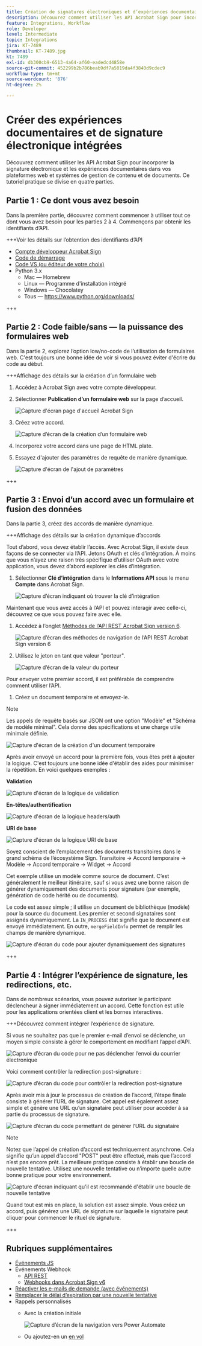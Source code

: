 ```yaml
---
title: Création de signatures électroniques et d’expériences documentaires incorporées
description: Découvrez comment utiliser les API Acrobat Sign pour incorporer la signature électronique et les expériences documentaires dans vos plateformes web et systèmes de gestion de contenu et de documents
feature: Integrations, Workflow
role: Developer
level: Intermediate
topic: Integrations
jira: KT-7489
thumbnail: KT-7489.jpg
kt: 7489
exl-id: db300cb9-6513-4a64-af60-eadedcd4858e
source-git-commit: 452299b2b786beab9df7a5019da4f3840d9cdec9
workflow-type: tm+mt
source-wordcount: '876'
ht-degree: 2%

---
```


# Créer des expériences documentaires et de signature électronique intégrées

Découvrez comment utiliser les API Acrobat Sign pour incorporer la signature électronique et les expériences documentaires dans vos plateformes web et systèmes de gestion de contenu et de documents. Ce tutoriel pratique se divise en quatre parties.

## Partie 1 : Ce dont vous avez besoin

Dans la première partie, découvrez comment commencer à utiliser tout ce dont vous avez besoin pour les parties 2 à 4. Commençons par obtenir les identifiants d’API.

+++Voir les détails sur l’obtention des identifiants d’API

* [Compte développeur Acrobat Sign](https://acrobat.adobe.com/fr/fr/sign/developer-form.html)
* [Code de démarrage](https://github.com/benvanderberg/adobe-sign-api-tutorial)
* [Code VS (ou éditeur de votre choix)](https://code.visualstudio.com)
* Python 3.x
   * Mac — Homebrew
   * Linux — Programme d&#39;installation intégré
   * Windows — Chocolatey
   * Tous — https://www.python.org/downloads/

+++

## Partie 2 : Code faible/sans — la puissance des formulaires web

Dans la partie 2, explorez l’option low/no-code de l’utilisation de formulaires web. C&#39;est toujours une bonne idée de voir si vous pouvez éviter d&#39;écrire du code au début.

+++Affichage des détails sur la création d’un formulaire web

1. Accédez à Acrobat Sign avec votre compte développeur.

1. Sélectionner **Publication d’un formulaire web** sur la page d’accueil.

   ![Capture d&#39;écran page d&#39;accueil Acrobat Sign](assets/embeddedesignature/embed_1.png)

1. Créez votre accord.

   ![Capture d’écran de la création d’un formulaire web](assets/embeddedesignature/embed_2.png)

1. Incorporez votre accord dans une page de HTML plate.

1. Essayez d&#39;ajouter des paramètres de requête de manière dynamique.

   ![Capture d&#39;écran de l&#39;ajout de paramètres](assets/embeddedesignature/embed_3.png)

+++

## Partie 3 : Envoi d’un accord avec un formulaire et fusion des données

Dans la partie 3, créez des accords de manière dynamique.

+++Affichage des détails sur la création dynamique d’accords

Tout d’abord, vous devez établir l’accès. Avec Acrobat Sign, il existe deux façons de se connecter via l’API. Jetons OAuth et clés d’intégration. À moins que vous n’ayez une raison très spécifique d’utiliser OAuth avec votre application, vous devez d’abord explorer les clés d’intégration.

1. Sélectionner **Clé d’intégration** dans le **Informations API** sous le menu **Compte** dans Acrobat Sign.

   ![Capture d’écran indiquant où trouver la clé d’intégration](assets/embeddedesignature/embed_4.png)

Maintenant que vous avez accès à l’API et pouvez interagir avec celle-ci, découvrez ce que vous pouvez faire avec elle.

1. Accédez à l’onglet [Méthodes de l’API REST Acrobat Sign version 6](http://adobesign.com/public/docs/restapi/v6).

   ![Capture d’écran des méthodes de navigation de l’API REST Acrobat Sign version 6](assets/embeddedesignature/embed_5.png)

1. Utilisez le jeton en tant que valeur &quot;porteur&quot;.

   ![Capture d’écran de la valeur du porteur](assets/embeddedesignature/embed_6.png)

Pour envoyer votre premier accord, il est préférable de comprendre comment utiliser l’API.

1. Créez un document temporaire et envoyez-le.

>[!NOTE]
>
>Les appels de requête basés sur JSON ont une option &quot;Modèle&quot; et &quot;Schéma de modèle minimal&quot;. Cela donne des spécifications et une charge utile minimale définie.

![Capture d&#39;écran de la création d&#39;un document temporaire](assets/embeddedesignature/embed_7.png)

Après avoir envoyé un accord pour la première fois, vous êtes prêt à ajouter la logique. C&#39;est toujours une bonne idée d&#39;établir des aides pour minimiser la répétition. En voici quelques exemples :

**Validation**

![Capture d&#39;écran de la logique de validation](assets/embeddedesignature/embed_8.png)

**En-têtes/authentification**

![Capture d&#39;écran de la logique headers/auth](assets/embeddedesignature/embed_9.png)

**URI de base**

![Capture d&#39;écran de la logique URI de base](assets/embeddedesignature/embed_10.png)

Soyez conscient de l’emplacement des documents transitoires dans le grand schéma de l’écosystème Sign.
Transitoire -> Accord temporaire -> Modèle -> Accord temporaire -> Widget -> Accord

Cet exemple utilise un modèle comme source de document. C’est généralement le meilleur itinéraire, sauf si vous avez une bonne raison de générer dynamiquement des documents pour signature (par exemple, génération de code hérité ou de documents).

Le code est assez simple ; il utilise un document de bibliothèque (modèle) pour la source du document. Les premier et second signataires sont assignés dynamiquement. La `IN_PROCESS` état signifie que le document est envoyé immédiatement. En outre, `mergeFieldInfo` permet de remplir les champs de manière dynamique.

![Capture d&#39;écran du code pour ajouter dynamiquement des signatures](assets/embeddedesignature/embed_11.png)

+++

## Partie 4 : Intégrer l’expérience de signature, les redirections, etc.

Dans de nombreux scénarios, vous pouvez autoriser le participant déclencheur à signer immédiatement un accord. Cette fonction est utile pour les applications orientées client et les bornes interactives.

+++Découvrez comment intégrer l’expérience de signature.

Si vous ne souhaitez pas que le premier e-mail d’envoi se déclenche, un moyen simple consiste à gérer le comportement en modifiant l’appel d’API.

![Capture d’écran du code pour ne pas déclencher l’envoi du courrier électronique](assets/embeddedesignature/embed_12.png)

Voici comment contrôler la redirection post-signature :

![Capture d’écran du code pour contrôler la redirection post-signature](assets/embeddedesignature/embed_13.png)

Après avoir mis à jour le processus de création de l’accord, l’étape finale consiste à générer l’URL de signature. Cet appel est également assez simple et génère une URL qu’un signataire peut utiliser pour accéder à sa partie du processus de signature.

![Capture d’écran du code permettant de générer l’URL du signataire](assets/embeddedesignature/embed_14.png)

>[!NOTE]
>
>Notez que l’appel de création d’accord est techniquement asynchrone. Cela signifie qu’un appel d’accord &quot;POST&quot; peut être effectué, mais que l’accord n’est pas encore prêt. La meilleure pratique consiste à établir une boucle de nouvelle tentative. Utilisez une nouvelle tentative ou n’importe quelle autre bonne pratique pour votre environnement.

![Capture d&#39;écran indiquant qu&#39;il est recommandé d&#39;établir une boucle de nouvelle tentative](assets/embeddedesignature/embed_15.png)

Quand tout est mis en place, la solution est assez simple. Vous créez un accord, puis générez une URL de signature sur laquelle le signataire peut cliquer pour commencer le rituel de signature.

+++

## Rubriques supplémentaires

* [Événements JS](https://www.adobe.io/apis/documentcloud/sign/docs.html#!adobedocs/adobe-sign/master/events.md)
* Événements Webhook
   * [API REST](https://sign-acs.na1.echosign.com/public/docs/restapi/v6#!/webhooks/createWebhook)
   * [Webhooks dans Acrobat Sign v6](https://www.adobe.io/apis/documentcloud/sign/docs.html#!adobedocs/adobe-sign/master/webhooks.md)
* [Réactiver les e-mails de demande (avec événements)](https://sign-acs.na1.echosign.com/public/docs/restapi/v6#!/agreements/updateAgreement)
* [Remplacer le délai d’expiration par une nouvelle tentative](https://stackoverflow.com/questions/23267409/how-to-implement-retry-mechanism-into-python-requests-library)
* Rappels personnalisés
   * Avec la création initiale

     ![Capture d’écran de la navigation vers Power Automate](assets/embeddedesignature/embed_16.png)

   * Ou ajoutez-en un [en vol](https://sign-acs.na1.echosign.com/public/docs/restapi/v6#!/agreements/createReminderOnParticipant)
